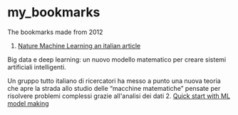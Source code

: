 # my_bookmarks
The bookmarks made from 2012
1. [Nature Machine Learning an italian article](https://magazine.unibo.it/archivio/2019/09/03/big-data-e-deep-learning-un-nuovo-modello-matematico-per-creare-sistemi-artificiali-intelligenti)

Big data e deep learning: un nuovo modello matematico per creare sistemi artificiali intelligenti.

Un gruppo tutto italiano di ricercatori ha messo a punto una nuova teoria che apre la strada allo studio delle “macchine matematiche” pensate per risolvere problemi complessi grazie all'analisi dei dati
2. [Quick start with ML model making](http://help.monkeylearn.com/en/articles/2173776-quick-start-with-monkeylearn)
